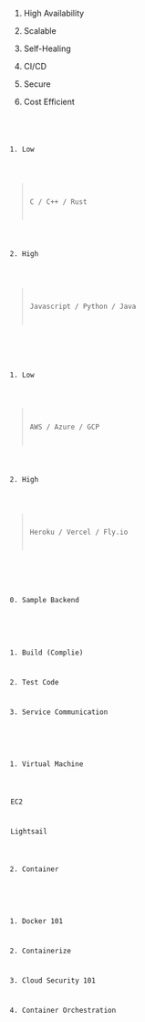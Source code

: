 <Focus>

1. High Availability

2. Scalable

3. Self-Healing

4. CI/CD

5. Secure

6. Cost Efficient

<Code>

1. Low

> C / C++ / Rust

2. High

> Javascript / Python / Java

<Cloud>

1. Low

> AWS / Azure / GCP

2. High

> Heroku / Vercel / Fly.io

<Sequence>

0. Sample Backend

1) Build (Complie)

2) Test Code

3) Service Communication

1. Virtual Machine

EC2

Lightsail

2. Container

1) Docker 101

2) Containerize

3) Cloud Security 101

4) Container Orchestration
